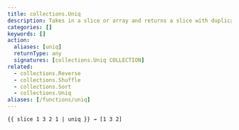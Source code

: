 ```yaml
---
title: collections.Uniq
description: Takes in a slice or array and returns a slice with duplicate elements removed.
categories: []
keywords: []
action:
  aliases: [uniq]
  returnType: any
  signatures: [collections.Uniq COLLECTION]
related:
  - collections.Reverse
  - collections.Shuffle
  - collections.Sort
  - collections.Uniq
aliases: [/functions/uniq]
---
```


```go-html-template
{{ slice 1 3 2 1 | uniq }} → [1 3 2]
```
